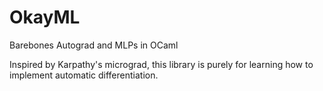 # OkayML
Barebones Autograd and MLPs in OCaml

Inspired by Karpathy's micrograd, this library is purely for learning how to implement automatic differentiation. 
